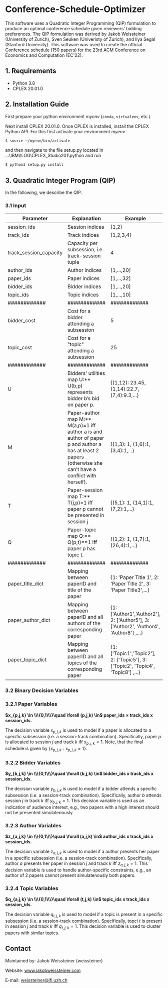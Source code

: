 # Conference-Schedule-Optimizer
This software uses a Quadratic Integer Programming (QIP) formulation to produce an optimal conference schedule given reviewers' bidding preferences. The QIP formulation was derived by Jakob Weissteiner (University of Zurich), Sven Seuken (Univeristy of Zurich), and Ilya Segal (Stanford University). This software was used to create the official Conference schedule (150 papers) for the 23rd ACM Conference on Economics and Computation (EC'22).

## 1. Requirements

* Python 3.8
* CPLEX 20.01.0 

## 2. Installation Guide

First prepare your python environment *myenv* (`conda`, `virtualenv`, etc.).

Next install CPLEX 20.01.0. Once CPLEX is installed, install the CPLEX Python API. For this first activate your environment *myenv* 
		
```bash
$ source ~/myenv/bin/activate
```
		
and then navigate to the file setup.py located in ...\IBM\ILOG\CPLEX_Studio201\python and run

```bash
$ python3 setup.py install
```

## 3. Quadratic Integer Program (QIP)
In the following, we describe the QIP.

### 3.1 Input

| Parameter        | Explanation | Example  | Type |
| ------------- |-------------| -----| -----|
| session_ids      | Session indices | [1,2] | list |
| track_ids      | Track indices | [1,2,3,4] | list |
| track_session_capacity      | Capacity per subsession, i.e. track-session tuple | 4 | int |
| author_ids      | Author indices | [1,...,20] | list |
| paper_ids      | Paper indices | [1,...,32] | list |
| bidder_ids      | Bidder indices | [1,...,20] | list |
| topic_ids      | Topic indices | [1,...,10] | list |
|############|############|############|############|
| bidder_cost      | Cost for a bidder attending a subsession | 5 | int |
| topic_cost      | Cost for a "topic" attending a subsession | 25 | int |
|############|############|############|############|
| U      | Bidders' utilities map U:** U(b,p) represents bidder b’s bid on paper p. | {(1,12): 23.45, (1,14):22.7, (7,4):9.3,...} | dict |
| M      | Paper-author map M:** M(a,p)=1 iff author a is and author of paper p and author a has at least 2 papers (otherwise she can’t have a conflict with herself). | {(1,3): 1, (1,6):1, (3,4):1,...} | dict |
| T      | Paper-session map T:** T(j,p)=1 iff paper p cannot be presented in session j | {(5,1): 1, (14,1):1, (7,2):1,...} | dict |
| Q      | Paper-topic map Q:** Q(p,t)==1 iff paper p has topic t. | {(1,2): 1, (1,7):1, (26,4):1,...} | dict |
|############|############|############|############|
| paper_title_dict      | Mapping between paperID and title of the paper | {1: 'Paper Title 1', 2: 'Paper Title 2', 3: 'Paper Title3',...} | dict |
| paper_author_dict      | Mapping between paperID and all authors of the corresponding paper | {1: ['Author1','Author2'], 2: ['Author5'], 3:['Author2', 'Author4', 'Author8'] ,...} | dict(list) |
| paper_topic_dict      | Mapping between paperID and all topics of the corresponding paper | {1: ['Topic1','Topic2'], 2: ['Topic5'], 3: ['Topic2', 'Topic4', 'Topic8'] ,...} | dict(list) |

### 3.2 Binary Decision Variables

### 3.2.1 Paper Variables
**$x_{p,j,k} \in \\\{0,1\\\}\quad \forall (p,j,k) \in$ paper_ids $\times$ track_ids x session_ids.**

The decision variable $x_{p,j,k}$ is used to model if a paper is allocated to a specific subsession (i.e. a session-track combination). Specifically, paper $p$ is allocated to session $j$ and track $k$ iff $x_{p,j,k}=1$. Note, that the final schedule is given by {$x_{p,j,k}: x_{p,j,k}=1$}.

### 3.2.2 Bidder Variables
**$y_{b,j,k} \in \\\{0,1\\\}\quad \forall (b,j,k) \in$ bidder_ids x track_ids x session_ids.**

The decision variable $y_{b,j,k}$ is used to model if a bidder attends a specific subsession (i.e. a session-track combination). Specifically, author $b$ attends session $j$ in track $k$ iff $y_{b,j,k}=1$. This decision variable is used  as an indication of audience interest, e.g., two papers with a high interest should not be presented simulatenously.

### 3.2.3 Author Variables
**$z_{a,j,k} \in \\\{0,1\\\}\quad \forall  (a,j,k) \in$ author_ids x track_ids x session_ids.**

The decision variable $z_{a,j,k}$ is used to model if a author presents her paper in a specific subsession (i.e. a session-track combination). Specifically, author $a$ presents her paper in session $j$ and track $k$ iff $z_{a,j,k}=1$. This decision variable is used to handle author-specific constraints, e.g., an author of 2 papers cannot present simulatenously both papers.

### 3.2.4 Topic Variables
**$q_{a,j,k} \in  \\\{0,1\\\}\quad \forall (t,j,k) \in$ topic_ids x track_ids x session_ids.**

The decision variable $q_{t,j,k}$ is used to model if a topic is present in a specific subsession (i.e. a session-track combination). Specifically, topci $t$ is present in session $j$ and track $k$ iff $q_{t,j,k}=1$. This decision variable is used to cluster papers with similar topics.





## Contact
Maintained by: Jakob Weissteiner (weissteiner)

Website: www.jakobweissteiner.com

E-mail: weissteiner@ifi.uzh.ch
